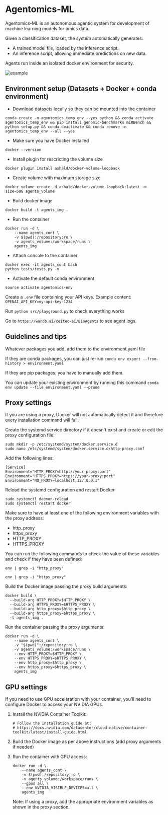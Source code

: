 # Agentomics-ML

Agentomics-ML is an autonomous agentic system for development of machine learning models for omics data.

Given a classification dataset, the system automatically generates:
- A trained model file, loaded by the inference script.
- An inference script, allowing immediate predictions on new data.

Agents run inside an isolated docker environment for security.

![example](https://s6.gifyu.com/images/bz7xh.gif)


## Environment setup (Datasets + Docker + conda environment)

- Download datasets locally so they can be mounted into the container
```
conda create -n agentomics_temp_env --yes python && conda activate agentomics_temp_env && pip install genomic-benchmarks miRBench && python setup.py && conda deactivate && conda remove -n agentomics_temp_env --all --yes
```


- Make sure you have Docker installed
```
docker --version
```
  
- Install plugin for rescricting the volume size
```
docker plugin install ashald/docker-volume-loopback
```

- Create volume with maximum storage size
```
docker volume create -d ashald/docker-volume-loopback:latest -o size=50G agents_volume
```

- Build docker image
```
docker build -t agents_img .
```

- Run the container
```
docker run -d \
    --name agents_cont \
    -v $(pwd):/repository:ro \
    -v agents_volume:/workspace/runs \
    agents_img
```

- Attach console to the container
```
docker exec -it agents_cont bash
python tests/tests.py -v
```
- Activate the default conda environment
```
source activate agentomics-env
```

Create a `.env` file containing your API keys. Example content: `OPENAI_API_KEY=my-api-key-1234`

Run `python src/playground.py` to check everything works

Go to `https://wandb.ai/ceitec-ai/BioAgents` to see agent logs.

## Guidelines and tips

Whatever packages you add, add them to the environment.yaml file

If they are conda packages, you can just re-run
`conda env export --from-history > environment.yaml`

If they are pip packages, you have to manually add them.

You can update your existing environment by running this command
`conda env update --file environment.yaml --prune`

## Proxy settings

If you are using a proxy, Docker will not automatically detect it and therefore every installation command will fail.

Create the systemd service directory if it doesn't exist and create or edit the proxy configuration file:
```
sudo mkdir -p /etc/systemd/system/docker.service.d
sudo nano /etc/systemd/system/docker.service.d/http-proxy.conf
```

Add the following lines:
```
[Service]
Environment="HTTP_PROXY=http://your-proxy:port"
Environment="HTTPS_PROXY=https://your-proxy:port"
Environment="NO_PROXY=localhost,127.0.0.1"
```

Reload the systemd configuration and restart Docker
```
sudo systemctl daemon-reload
sudo systemctl restart docker
```

Make sure to have at least one of the following environment variables with the proxy address:

* http_proxy
* https_proxy
* HTTP_PROXY 
* HTTPS_PROXY 

You can run the following commands to check the value of these variables and check if they have been defined:

```
env | grep -i "http_proxy"

env | grep -i "https_proxy"
```

Build the Docker image passing the proxy build arguments:
```
docker build \
  --build-arg HTTP_PROXY=$HTTP_PROXY \
  --build-arg HTTPS_PROXY=$HTTPS_PROXY \
  --build-arg http_proxy=$http_proxy \
  --build-arg https_proxy=$https_proxy \
  -t agents_img .
```

Run the container passing the proxy arguments:
```
docker run -d \
    --name agents_cont \
    -v "$(pwd)":/repository:ro \
    -v agents_volume:/workspace/runs \
    --env HTTP_PROXY=$HTTP_PROXY \
    --env HTTPS_PROXY=$HTTPS_PROXY \
    --env http_proxy=$http_proxy \
    --env https_proxy=$https_proxy \
    agents_img
```

## GPU settings

If you need to use GPU acceleration with your container, you'll need to configure Docker to access your NVIDIA GPUs.

1. Install the NVIDIA Container Toolkit:
   ```
   # Follow the installation guide at:
   # https://docs.nvidia.com/datacenter/cloud-native/container-toolkit/latest/install-guide.html
   ```

2. Build the Docker image as per above instructions (add proxy arguments if needed)

3. Run the container with GPU access:
   ```
   docker run -d \
       --name agents_cont \
       -v $(pwd):/repository:ro \
       -v agents_volume:/workspace/runs \
       --gpus all \
       --env NVIDIA_VISIBLE_DEVICES=all \
       agents_img
   ```

   Note: If using a proxy, add the appropriate environment variables as shown in the proxy section.